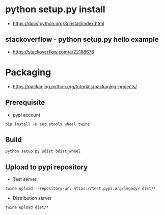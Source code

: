 # python setup.py install

* https://docs.python.org/3/install/index.html

## stackoverflow - python setup.py hello example

* https://stackoverflow.com/a/22188676

# Packaging

* https://packaging.python.org/tutorials/packaging-projects/

## Prerequisite

* pypi account

```
pip install -U setuptools wheel twine
```

## Build

```
python setup.py sdist bdist_wheel
```

## Upload to pypi repository

* Test server

```
twine upload --repository-url https://test.pypi.org/legacy/ dist/*
```

* Distribution server

```
twine upload dist/*
```
